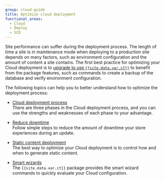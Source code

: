 ```yaml
---
group: cloud-guide
title: Optimize cloud deployment
functional_areas:
  - Cloud
  - Deploy
  - SCD
---
```


Site performance can suffer during the deployment process. The length of time a site is in maintenance mode when deploying to a production site depends on many factors, such as environment configuration and the amount of content a site contains. The first best practice for optimizing your Cloud deployment is to [upgrade to use `{{site.data.var.ct}}`]({{page.baseurl}}/cloud/project/ece-tools-upgrade-project.html) to benefit from the package features, such as commands to create a backup of the database and verify environment configuration.

The following topics can help you to better understand how to optimize the deployment process:

-  [Cloud deployment process]({{page.baseurl}}/cloud/deploy/cloud-deployment-process.html)  
    There are three phases in the Cloud deployment process, and you can use the strengths and weaknesses of each phase to your advantage.

-  [Reduce downtime]({{page.baseurl}}/cloud/deploy/reduce-downtime.html)  
    Follow simple steps to reduce the amount of downtime your store experiences during an update.

-  [Static content deployment]({{page.baseurl}}/cloud/deploy/static-content-deployment.html)  
    The best way to optimize your Cloud deployment is to control how and when to generate static content.

-  [Smart wizards]({{page.baseurl}}/cloud/deploy/smart-wizards.html)  
    The `{{site.data.var.ct}}` package provides the smart wizard commands to quickly evaluate your Cloud configuration.
